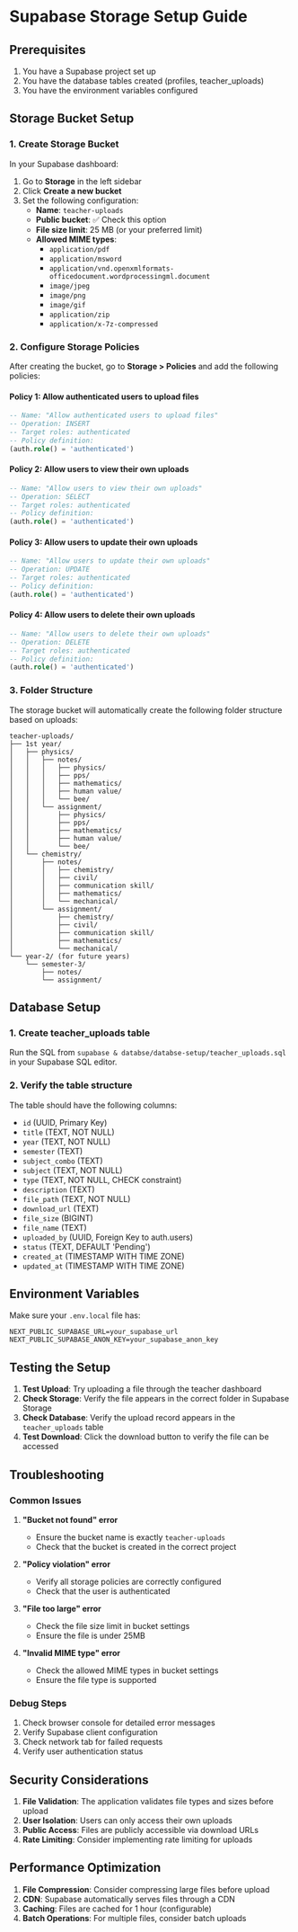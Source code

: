 # Supabase Storage Setup Guide

## Prerequisites

1. You have a Supabase project set up
2. You have the database tables created (profiles, teacher_uploads)
3. You have the environment variables configured

## Storage Bucket Setup

### 1. Create Storage Bucket

In your Supabase dashboard:

1. Go to **Storage** in the left sidebar
2. Click **Create a new bucket**
3. Set the following configuration:
   - **Name**: `teacher-uploads`
   - **Public bucket**: ✅ Check this option
   - **File size limit**: 25 MB (or your preferred limit)
   - **Allowed MIME types**: 
     - `application/pdf`
     - `application/msword`
     - `application/vnd.openxmlformats-officedocument.wordprocessingml.document`
     - `image/jpeg`
     - `image/png`
     - `image/gif`
     - `application/zip`
     - `application/x-7z-compressed`

### 2. Configure Storage Policies

After creating the bucket, go to **Storage > Policies** and add the following policies:

#### Policy 1: Allow authenticated users to upload files
```sql
-- Name: "Allow authenticated users to upload files"
-- Operation: INSERT
-- Target roles: authenticated
-- Policy definition:
(auth.role() = 'authenticated')
```



#### Policy 2: Allow users to view their own uploads
```sql
-- Name: "Allow users to view their own uploads"
-- Operation: SELECT
-- Target roles: authenticated
-- Policy definition:
(auth.role() = 'authenticated')
```



#### Policy 3: Allow users to update their own uploads
```sql
-- Name: "Allow users to update their own uploads"
-- Operation: UPDATE
-- Target roles: authenticated
-- Policy definition:
(auth.role() = 'authenticated')
```



#### Policy 4: Allow users to delete their own uploads
```sql
-- Name: "Allow users to delete their own uploads"
-- Operation: DELETE
-- Target roles: authenticated
-- Policy definition:
(auth.role() = 'authenticated')
```

### 3. Folder Structure

The storage bucket will automatically create the following folder structure based on uploads:

```
teacher-uploads/
├── 1st year/
│   ├── physics/
│   │   ├── notes/
│   │   │   ├── physics/
│   │   │   ├── pps/
│   │   │   ├── mathematics/
│   │   │   ├── human value/
│   │   │   └── bee/
│   │   └── assignment/
│   │       ├── physics/
│   │       ├── pps/
│   │       ├── mathematics/
│   │       ├── human value/
│   │       └── bee/
│   └── chemistry/
│       ├── notes/
│       │   ├── chemistry/
│       │   ├── civil/
│       │   ├── communication skill/
│       │   ├── mathematics/
│       │   └── mechanical/
│       └── assignment/
│           ├── chemistry/
│           ├── civil/
│           ├── communication skill/
│           ├── mathematics/
│           └── mechanical/
└── year-2/ (for future years)
    └── semester-3/
        ├── notes/
        └── assignment/
```

## Database Setup

### 1. Create teacher_uploads table

Run the SQL from `supabase & databse/databse-setup/teacher_uploads.sql` in your Supabase SQL editor.

### 2. Verify the table structure

The table should have the following columns:
- `id` (UUID, Primary Key)
- `title` (TEXT, NOT NULL)
- `year` (TEXT, NOT NULL)
- `semester` (TEXT)
- `subject_combo` (TEXT)
- `subject` (TEXT, NOT NULL)
- `type` (TEXT, NOT NULL, CHECK constraint)
- `description` (TEXT)
- `file_path` (TEXT, NOT NULL)
- `download_url` (TEXT)
- `file_size` (BIGINT)
- `file_name` (TEXT)
- `uploaded_by` (UUID, Foreign Key to auth.users)
- `status` (TEXT, DEFAULT 'Pending')
- `created_at` (TIMESTAMP WITH TIME ZONE)
- `updated_at` (TIMESTAMP WITH TIME ZONE)

## Environment Variables

Make sure your `.env.local` file has:

```env
NEXT_PUBLIC_SUPABASE_URL=your_supabase_url
NEXT_PUBLIC_SUPABASE_ANON_KEY=your_supabase_anon_key
```

## Testing the Setup

1. **Test Upload**: Try uploading a file through the teacher dashboard
2. **Check Storage**: Verify the file appears in the correct folder in Supabase Storage
3. **Check Database**: Verify the upload record appears in the `teacher_uploads` table
4. **Test Download**: Click the download button to verify the file can be accessed

## Troubleshooting

### Common Issues

1. **"Bucket not found" error**
   - Ensure the bucket name is exactly `teacher-uploads`
   - Check that the bucket is created in the correct project

2. **"Policy violation" error**
   - Verify all storage policies are correctly configured
   - Check that the user is authenticated

3. **"File too large" error**
   - Check the file size limit in bucket settings
   - Ensure the file is under 25MB

4. **"Invalid MIME type" error**
   - Check the allowed MIME types in bucket settings
   - Ensure the file type is supported

### Debug Steps

1. Check browser console for detailed error messages
2. Verify Supabase client configuration
3. Check network tab for failed requests
4. Verify user authentication status

## Security Considerations

1. **File Validation**: The application validates file types and sizes before upload
2. **User Isolation**: Users can only access their own uploads
3. **Public Access**: Files are publicly accessible via download URLs
4. **Rate Limiting**: Consider implementing rate limiting for uploads

## Performance Optimization

1. **File Compression**: Consider compressing large files before upload
2. **CDN**: Supabase automatically serves files through a CDN
3. **Caching**: Files are cached for 1 hour (configurable)
4. **Batch Operations**: For multiple files, consider batch uploads 